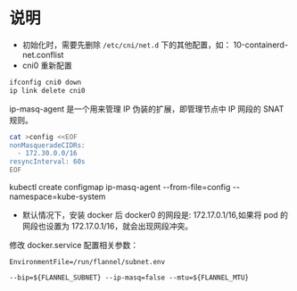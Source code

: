 # 说明

- 初始化时，需要先删除 `/etc/cni/net.d` 下的其他配置，如： 10-containerd-net.conflist
- cni0 重新配置

```bash
ifconfig cni0 down
ip link delete cni0
```

ip-masq-agent 是一个用来管理 IP 伪装的扩展，即管理节点中 IP 网段的 SNAT 规则。

```bash
cat >config <<EOF
nonMasqueradeCIDRs:
  - 172.30.0.0/16
resyncInterval: 60s
EOF
```

kubectl create configmap ip-masq-agent --from-file=config --namespace=kube-system

- 默认情况下，安装 docker 后 docker0 的网段是: 172.17.0.1/16,如果将 pod 的网段也设置为 172.17.0.1/16，就会出现网段冲突。

修改 docker.service 配置相关参数：

```text
EnvironmentFile=/run/flannel/subnet.env

--bip=${FLANNEL_SUBNET} --ip-masq=false --mtu=${FLANNEL_MTU}
```
